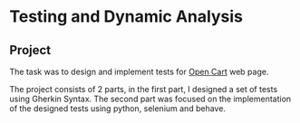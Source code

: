 
# Testing and Dynamic Analysis


## Project

The task was to design and implement tests for [Open Cart](https://www.opencart.com) web page. 

The project consists of 2 parts, in the first part, I designed a set of tests using Gherkin Syntax.
The second part was focused on the implementation of the designed tests using python, selenium and behave.